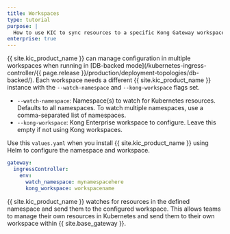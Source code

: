 ```yaml
---
title: Workspaces
type: tutorial
purpose: |
  How to use KIC to sync resources to a specific Kong Gateway workspace. Deploy multiple namespaces and use the --watch-namespace flag with a workspace.
enterprise: true
---
```



{{ site.kic_product_name }} can manage configuration in multiple workspaces when running in [DB-backed mode](/kubernetes-ingress-controller/{{ page.release }}/production/deployment-topologies/db-backed/). Each workspace needs a different {{ site.kic_product_name }} instance with the `--watch-namespace` and `--kong-workspace` flags set.

* `--watch-namespace`: Namespace(s) to watch for Kubernetes resources. Defaults to all namespaces. To watch multiple namespaces, use a comma-separated list of namespaces.
* `--kong-workspace`: Kong Enterprise workspace to configure. Leave this empty if not using Kong workspaces.

Use this `values.yaml` when you install {{ site.kic_product_name }} using Helm to configure the namespace and workspace.

```yaml
gateway:
  ingressController:
    env:
      watch_namespace: mynamespacehere
      kong_workspace: workspacename
```

{{ site.kic_product_name }} watches for resources in the defined namespace and send them to the configured workspace. This allows teams to manage their own resources in Kubernetes and send them to their own workspace within {{ site.base_gateway }}.

